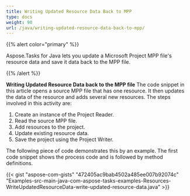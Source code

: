 ```yaml
---
title: Writing Updated Resource Data Back to MPP
type: docs
weight: 90
url: /java/writing-updated-resource-data-back-to-mpp/
---
```


{{% alert color="primary" %}} 

Aspose.Tasks for Java lets you update a Microsoft Project MPP file's resource data and save it data back to the MPP file.

{{% /alert %}}

**Writing Updated Resource Data back to the MPP file**
The code snippet in this article opens a source MPP file that has one resource. It then updates the data of the resource and adds several new resources. The steps involved in this activity are:

1. Create an instance of the Project Reader.
2. Read the source MPP file.
3. Add resources to the project.
4. Update existing resource data.
5. Save the project using the Project Writer.

The following piece of code demonstrates this by an example. The first code snippet shows the process code and is followed by method definitions.

{{< gist "aspose-com-gists" "472405ac9bab4502a485ee007b92074c" "Examples-src-main-java-com-aspose-tasks-examples-Resources-WriteUpdatedResourceData-write-updated-resource-data.java" >}}
